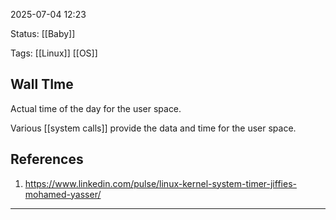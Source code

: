 2025-07-04 12:23

Status: [[Baby]]

Tags: [[Linux]] [[OS]]

## Wall TIme

Actual time of the day for the user space.

Various [[system calls]] provide the data and time for the user space.

## References

1. https://www.linkedin.com/pulse/linux-kernel-system-timer-jiffies-mohamed-yasser/


---

